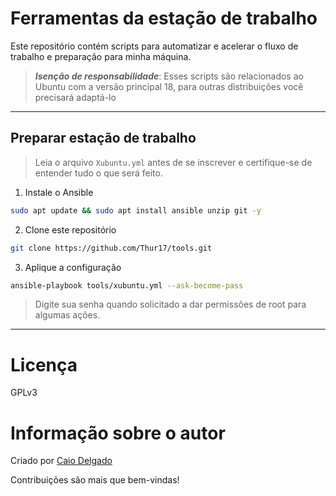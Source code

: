# Ferramentas da estação de trabalho

Este repositório contém scripts para automatizar e acelerar o fluxo de trabalho e preparação para minha máquina.

> **_Isenção de responsabilidade_**:
> Esses scripts são relacionados ao Ubuntu com a versão principal 18, para outras distribuições você precisará adaptá-lo
___

## Preparar estação de trabalho

> Leia o arquivo `Xubuntu.yml` antes de se inscrever e certifique-se de entender tudo o que será feito.

1. Instale o Ansible
```bash
sudo apt update && sudo apt install ansible unzip git -y
```
2. Clone este repositório
```bash
git clone https://github.com/Thur17/tools.git
```

3. Aplique a configuração
```bash
ansible-playbook tools/xubuntu.yml --ask-become-pass
```
>Digite sua senha quando solicitado a dar permissões de root para algumas ações.
___

# Licença
GPLv3

# Informação sobre o autor
Criado por [Caio Delgado](https://linktr.ee/caiodelgadonew)

Contribuições são mais que bem-vindas!

